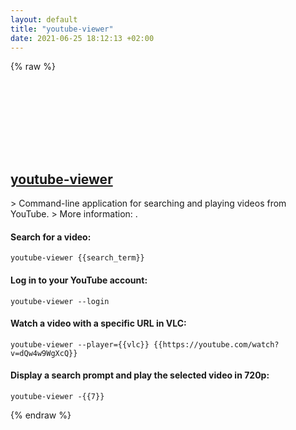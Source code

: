 ```yaml
---
layout: default
title: "youtube-viewer"
date: 2021-06-25 18:12:13 +02:00
---
```

{% raw %}
<h2 id="youtube-viewer">
  <a href="/en/common/youtube-viewer.html">youtube-viewer</a> <a href="#youtube-viewer"><svg class="icon">
    <use href="/assets/images/unicode_sprite.svg#link" />
  </svg></a>
</h2>
> Command-line application for searching and playing videos from YouTube.
> More information: <https://github.com/trizen/youtube-viewer>.

#### Search for a video:
```shell
youtube-viewer {{search_term}}
```
#### Log in to your YouTube account:
```shell
youtube-viewer --login
```
#### Watch a video with a specific URL in VLC:
```shell
youtube-viewer --player={{vlc}} {{https://youtube.com/watch?v=dQw4w9WgXcQ}}
```
#### Display a search prompt and play the selected video in 720p:
```shell
youtube-viewer -{{7}}
```
{% endraw %}